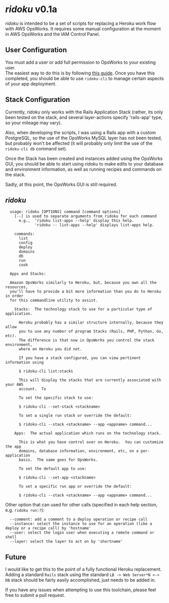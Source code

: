 # *ridoku* v0.1a

*ridoku* is intended to be a set of scripts for replacing a Heroku work flow
with AWS OpsWorks.  It requires some manual configuration at the moment in 
AWS OpsWorks and the IAM Control Panel.

## User Configuration

You must add a user or add full permission to OpsWorks to your existing user.  
The easiest way to do this is by following [this guide](http://docs.aws.amazon.com/opsworks/latest/userguide/opsworks-security-users.html).  Once you have this
completed, you should be able to use `ridoku-cli` to manage certain aspects of
your app deployment.

## Stack Configuration

Currently, *ridoku* only works with the Rails Application Stack (rather, its
only been tested on the stack, and several layer-actions specify 'rails-app'
type, so your mileage may vary).

Also, when developing the scripts, I was using a Rails app with a custom
PostgreSQL, so the use of the OpsWorks MySQL layer has not been tested, but
probably won't be affected (it will probably only limit the use of the
`ridoku-cli db` command set).

Once the Stack has been created and instances added using the OpsWorks GUI, 
you should be able to start using *ridoku* to make edits to your database and
environment information, as well as running recipes and commands on the stack.

Sadly, at this point, the OpsWorks GUI is still required.

## *ridoku*

```
  usage: ridoku [OPTIONS] command [command options]
    [--] is used to separate arguments from ridoku for each command
      e.g.,  'ridoku list-apps --help' display this help.
             'ridoku -- list-apps --help' displays list-apps help.

    commands:
      list
      config
      deploy
      domains
      db
      run
      cook

  Apps and Stacks:

  Amazon OpsWorks similarly to Heroku, but, because you own all the resources,
  you'll have to provide a bit more information than you do to Heroku in order
  for this commandline utility to assist.

    Stacks:  The technology stack to use for a particular type of application.

      Heroku probably has a similar structure internally, because they allow
      you to use any number of program Stacks (Rails, PHP, Python, Go, etc). 
      The difference is that now in OpsWorks you control the stack environment,
      where on Heroku you did not.

      If you have a stack configured, you can view pertinent information using
      
      $ ridoku-cli list:stacks

      This will display the stacks that are currently associated with your AWS
      account.  To 

      To set the specific stack to use:

      $ ridoku-cli --set-stack <stackname>

      To set a single run stack or override the default:

      $ ridoku-cli --stack <stackname> --app <appname> command...

    Apps:  The actual application which runs on the technology stack.

      This is what you have control over on Heroku.  You can customize the app
      domains, database information, environment, etc, on a per-application
      basis.  The same goes for OpsWorks.

      To set the default app to use:

      $ ridoku-cli --set-app <stackname>

      To set a specific run app or override the default:

      $ ridoku-cli --stack <stackname> --app <appname> command...
```

Other option that can used for other calls (specified in each help section,
e.g. `ridoku run:?`):

```
  --comment: add a comment to a deploy operation or recipe call
  --instance: select the instance to use for an operation (like a deploy or a recipe call) by 'hostname'
  --user: select the login user when executing a remote command or shell
  --layer: select the layer to act on by 'shortname'
```

## Future

I would like to get this to the point of a fully functional Heroku replacement.
Adding a standard `Rails` stack using the standard `LB -> Web Server*N <-> DB`
stack should be fairly easily accomplished, just needs to be added in.

If you have any issues when attempting to use this toolchain, please feel free
to submit a pull request.